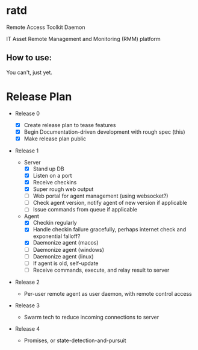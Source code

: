 # ratd
Remote Access Toolkit Daemon

IT Asset Remote Management and Monitoring (RMM) platform

How to use:
---
You can't, just yet.

# Release Plan
- Release 0
	- [x] Create release plan to tease features
	- [x] Begin Documentation-driven development with rough spec (this)
	- [x] Make release plan public

- Release 1
	- Server
        - [x] Stand up DB
        - [x] Listen on a port
        - [x] Receive checkins
        - [x] Super rough web output
        - [ ] Web portal for agent management (using websocket?)
        - [ ] Check agent version, notify agent of new version if applicable
        - [ ] Issue commands from queue if applicable
	- Agent
        - [x] Checkin regularly
        - [x] Handle checkin failure gracefully, perhaps internet check and exponential falloff? 
        - [x] Daemonize agent (macos)
        - [ ] Daemonize agent (windows)
        - [ ] Daemonize agent (linux)
        - [ ] If agent is old, self-update
        - [ ] Receive commands, execute, and relay result to server

- Release 2
	- Per-user remote agent as user daemon, with remote control access

- Release 3
	- Swarm tech to reduce incoming connections to server

- Release 4
	- Promises, or state-detection-and-pursuit
